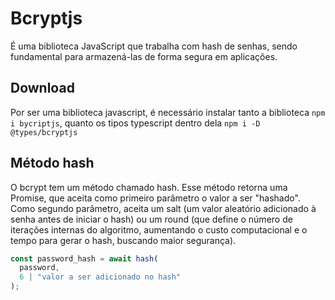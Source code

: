 # Bcryptjs

É uma biblioteca JavaScript que trabalha com hash de senhas, sendo fundamental para armazená-las de forma segura em aplicações.

## Download

Por ser uma biblioteca javascript, é necessário instalar tanto a biblioteca `npm i bycriptjs`, quanto os tipos typescript dentro dela `npm i -D @types/bcryptjs`

## Método hash

O bcrypt tem um método chamado hash. Esse método retorna uma Promise, que aceita como primeiro parâmetro o valor a ser "hashado". Como segundo parâmetro, aceita um salt (um valor aleatório adicionado à senha antes de iniciar o hash) ou um round (que define o número de iterações internas do algoritmo, aumentando o custo computacional e o tempo para gerar o hash, buscando maior segurança).

```typescript
const password_hash = await hash(
  password,
  6 | "valor a ser adicionado no hash"
);
```

